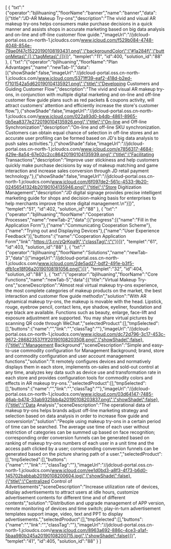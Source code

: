 [
	{
		"txt":"{\"operator\":\"bjlihuaning\",\"floorName\":\"banner\",\"name\":\"banner\",\"data\":[{\"title\":\"JD-AR Makeup Try-ons\",\"description\":\"The vivid and visual AR makeup try-ons helps consumers make purchase decisions in a quick manner and assists shops in accurate marketing based on big data analysis and on-line and off-line customer flow guide.\",\"imageUrl\":\"//jdcloud-portal.oss.cn-north-1.jcloudcs.com/www.jcloud.com/f529b084-4748-4048-854e-79ae0f47c15220190108193431.png\",\"backgroundColor\":\"#1a284f\",\"buttonMetas\":[],\"tagMetas\":[]}]}",
		"templet":"11",
		"id":400,
		"solution_id":"88"
	},
	{
		"txt":"{\"operator\":\"bjlihuaning\",\"floorName\":\"Plan Advantages\",\"name\":\"newTab-1\",\"data\":[{\"showShade\":false,\"imageUrl\":\"//jdcloud-portal.oss.cn-north-1.jcloudcs.com/www.jcloud.com/5371ff39-eaf2-418d-b2ed-f7101542a5d620190104135921.png\",\"title\":\"Developing Customers and Guiding Customer Flow\",\"description\":\"The vivid and visual AR makeup try-ons, in conjunction with multiple digital marketing and on-line and off-line customer flow guide plans such as red packets & coupons activity, will attract customers’ attention and efficiently increase the store's customer flow.\"},{\"showShade\":false,\"imageUrl\":\"//jdcloud-portal.oss.cn-north-1.jcloudcs.com/www.jcloud.com/022a93d0-b4db-4861-8965-0b5ea8377e2720190104135926.png\",\"title\":\"On-line and Off-line Synchronization\",\"description\":\"On-line and off-line SKU synchronization. Customers can obtain equal chance of selection in off-line stores and an accurate user profiling can be formed based on JD's big data analysis to push sales activities.\"},{\"showShade\":false,\"imageUrl\":\"//jdcloud-portal.oss.cn-north-1.jcloudcs.com/www.jcloud.com/e7856317-4684-429e-8a54-67e02c2cc86420190104135939.png\",\"title\":\"Facilitating Transactions\",\"description\":\"Improve user stickiness and help customers quickly make purchase decisions by way of makeup matching and game interaction and increase sales conversion through JD retail payment technology.\"},{\"showShade\":false,\"imageUrl\":\"//jdcloud-portal.oss.cn-north-1.jcloudcs.com/www.jcloud.com/6f097de2-561c-4533-9b20-02456541324b20190104135946.png\",\"title\":\"Store Digitization Management\",\"description\":\"JD digital signage provides precise intelligent marketing guide for shops and decision-making basis for enterprises to help merchants improve the store digital management.\\n\"}]}",
		"templet":"51",
		"id":402,
		"solution_id":"88"
	},
	{
		"txt":"{\"operator\":\"bjlihuaning\",\"floorName\":\"Cooperation Processes\",\"name\":\"newTab-2\",\"data\":[{\"progress\":[{\"name\":\"Fill in the Application Form\"},{\"name\":\"Communicating Cooperation Scheme\"},{\"name\":\"Trying out and Displaying Devices\"},{\"name\":\"User Experience Feedback\"}],\"buttons\":{\"name\":\"Cooperation Application Form\",\"link\":\"https://3.cn/zQrKpa9\",\"classTag\":\"\"}}]}",
		"templet":"61",
		"id":403,
		"solution_id":"88"
	},
	{
		"txt":"{\"operator\":\"bjlihuaning\",\"floorName\":\"Solutions\",\"name\":\"newTab-3\",\"data\":[{\"imageUrl\":\"//jdcloud-portal.oss.cn-north-1.jcloudcs.com/www.jcloud.com/2de5ad27-bdf2-491e-b3f5-dfb1ce18f06a20190108191056.png\"}]}",
		"templet":"32",
		"id":404,
		"solution_id":"88"
	},
	{
		"txt":"{\"operator\":\"bjlihuaning\",\"floorName\":\"Core Functions\",\"name\":\"newTab-5\",\"data\":[{\"title\":\"Virtual Makeup Try-ons\",\"sceneDescription\":\"Almost real virtual makeup try-ons experience, the most complete categories of makeup products on the market, the best interaction and customer flow guide method\\n\",\"solution\":\"With AR dynamical makeup try-ons, the makeup is movable with the head. Lipstick, rouge, eyebrow pencil, contact lens, eye shadow, eyeliner, foundation and eye black are available. Functions such as beauty, enlarge, face-lift and exposure adjustment are supported. You may share virtual pictures by scanning QR code through WeChat.\",\"selectedProduct\":[],\"tmpSelected\":[],\"buttons\":{\"name\":\"\",\"link\":\"\",\"classTag\":\"\"},\"imageUrl\":\"//jdcloud-portal.oss.cn-north-1.jcloudcs.com/www.jcloud.com/dc72d796-3c17-453c-9672-286823537f1f20190108203508.png\",\"showShade\":false},{\"title\":\"Management Background\",\"sceneDescription\":\"Simple and easy-to-use commodity configuration for Management Background; brand, store and commodity configuration and user account management functions\",\"solution\":\"It remotely configures devices and normatively displays them in each store, implements on-sales and sold-out control at any time, analyzes key data such as device use and transformation rate in each store and provides configuration tools for commodity colors and effects in AR makeup try-ons.\",\"selectedProduct\":[],\"tmpSelected\":[],\"buttons\":{\"name\":\"\",\"link\":\"\",\"classTag\":\"\"},\"imageUrl\":\"//jdcloud-portal.oss.cn-north-1.jcloudcs.com/www.jcloud.com/03d64147-7485-46ab-b474-33ab9325bb4a20190108203837.png\",\"showShade\":false},{\"title\":\"Data Analysis\",\"sceneDescription\":\"The operational data of makeup try-ons helps brands adjust off-line marketing strategy and selection based on data analysis in order to increase flow guide and conversion\\n\",\"solution\":\"People using makeup try-ons in a certain period of time can be searched. The average use time of each user without restriction of categories can be summed up based on face recognition; corresponding order conversion funnels can be generated based on ranking of makeup try-ons numbers of each user in a unit time and the access path clicked by a user; corresponding conversion funnels can be generated based on the picture sharing path of a user.\",\"selectedProduct\":[],\"tmpSelected\":[],\"buttons\":{\"name\":\"\",\"link\":\"\",\"classTag\":\"\"},\"imageUrl\":\"//jdcloud-portal.oss.cn-north-1.jcloudcs.com/www.jcloud.com/ee1d0bd3-a8f3-4f73-b6d0-145702babbab20190108200604.jpg\",\"showShade\":false},{\"title\":\"Centralized Control of Advertisements\",\"sceneDescription\":\"Increase utilization rate of devices, display advertisements to attract users at idle hours, customize advertisement contents for different time and of different contents\",\"solution\":\"Distribution and upgrade management of APP version, remote monitoring of devices and time switch; play-in-turn advertisement templates support image, video, text and PPT to display advertisements.\",\"selectedProduct\":[],\"tmpSelected\":[],\"buttons\":{\"name\":\"\",\"link\":\"\",\"classTag\":\"\"},\"imageUrl\":\"//jdcloud-portal.oss.cn-north-1.jcloudcs.com/www.jcloud.com/8963a692-886c-4ce3-a1af-5baa980b245a20190108200715.jpg\",\"showShade\":false}]}",
		"templet":"41",
		"id":405,
		"solution_id":"88"
	}
]
